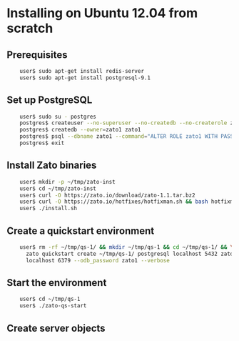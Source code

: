Installing on Ubuntu 12.04 from scratch
=======================================

Prerequisites
-------------

```bash
    user$ sudo apt-get install redis-server
    user$ sudo apt-get install postgresql-9.1
```

Set up PostgreSQL
-----------------

```bash
    user$ sudo su - postgres
    postgres$ createuser --no-superuser --no-createdb --no-createrole zato1
    postgres$ createdb --owner=zato1 zato1
    postgres$ psql --dbname zato1 --command="ALTER ROLE zato1 WITH PASSWORD 'zato1'"
    postgres$ exit
```

Install Zato binaries
---------------------

```bash
    user$ mkdir -p ~/tmp/zato-inst
    user$ cd ~/tmp/zato-inst
    user$ curl -O https://zato.io/download/zato-1.1.tar.bz2
    user$ curl -O https://zato.io/hotfixes/hotfixman.sh && bash hotfixman.sh
    user$ ./install.sh
```

Create a quickstart environment
-------------------------------

```bash
    user$ rm -rf ~/tmp/qs-1/ && mkdir ~/tmp/qs-1 && cd ~/tmp/qs-1/ && \
      zato quickstart create ~/tmp/qs-1/ postgresql localhost 5432 zato1 zato1 \
      localhost 6379 --odb_password zato1 --verbose
```

Start the environment
---------------------

```bash
    user$ cd ~/tmp/qs-1
    user$ ./zato-qs-start
```

Create server objects
---------------------